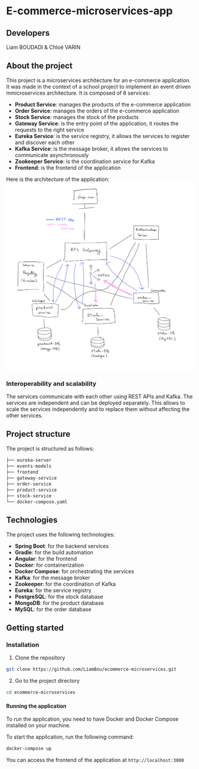 # E-commerce-microservices-app

## Developers
Liam BOUDADI & Chloé VARIN

## About the project
This project is a microservices architecture for an e-commerce application. It was made in the context of a school project
to implement an event driven mmicroservices architecture.
It is composed of 8 services:
- **Product Service**: manages the products of the e-commerce application
- **Order Service**: manages the orders of the e-commerce application
- **Stock Service**: manages the stock of the products
- **Gateway Service**: is the entry point of the application, it routes the requests to the right service
- **Eureka Service**: is the service registry, it allows the services to register and discover each other
- **Kafka Service**: is the message broker, it allows the services to communicate asynchronously
- **Zookeeper Service**: is the coordination service for Kafka
- **Frontend**: is the frontend of the application

Here is the architecture of the application:
![Architecture](./images/architecture.png)

### Interoperability and scalability
The services communicate with each other using REST APIs and Kafka. The services are independent and can be deployed 
separately. This allows to scale the services independently and to replace them without affecting the other services.

## Project structure
The project is structured as follows:
```
├── eureka-server
├── events-models
├── frontend
├── gateway-service
├── order-service
├── product-service
├── stock-service
└── docker-compose.yaml
```

## Technologies
The project uses the following technologies:
- **Spring Boot**: for the backend services
- **Gradle**: for the build automation
- **Angular**: for the frontend
- **Docker**: for containerization
- **Docker Compose**: for orchestrating the services
- **Kafka**: for the message broker
- **Zookeeper**: for the coordination of Kafka
- **Eureka**: for the service registry
- **PostgreSQL**: for the stock database
- **MongoDB**: for the product database
- **MySQL**: for the order database

## Getting started

### Installation

1. Clone the repository
```bash
git clone https://github.com/LiamBou/ecommerce-microservices.git
```

2. Go to the project directory
```bash
cd ecommerce-microservices
```

#### Running the application

To run the application, you need to have Docker and Docker Compose installed on your machine.

To start the application, run the following command:
```bash
docker-compose up
```
You can access the frontend of the application at `http://localhost:3000`
